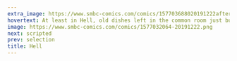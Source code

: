 ```yaml
---
extra_image: https://www.smbc-comics.com/comics/157703688020191222after.png
hovertext: At least in Hell, old dishes left in the common room just burn up.
image: https://www.smbc-comics.com/comics/1577032064-20191222.png
next: scripted
prev: selection
title: Hell
---
```

